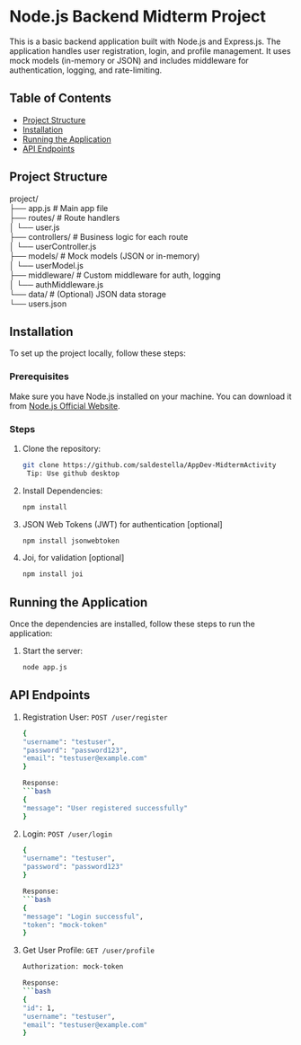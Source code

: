 # Node.js Backend Midterm Project

This is a basic backend application built with Node.js and Express.js. The application handles user registration, login, and profile management. It uses mock models (in-memory or JSON) and includes middleware for authentication, logging, and rate-limiting.

## Table of Contents
- [Project Structure](#project-structure)
- [Installation](#installation)
- [Running the Application](#running-the-application)
- [API Endpoints](#api-endpoints)

## Project Structure

project/<br>
├── app.js                    # Main app file <br>
├── routes/                   # Route handlers<br>
│   └── user.js<br>
├── controllers/              # Business logic for each route<br>
│   └── userController.js<br>
├── models/                   # Mock models (JSON or in-memory)<br>
│   └── userModel.js<br>
├── middleware/               # Custom middleware for auth, logging<br>
│   └── authMiddleware.js<br>
└── data/                     # (Optional) JSON data storage<br>
    └── users.json

## Installation

To set up the project locally, follow these steps:

### Prerequisites
Make sure you have Node.js installed on your machine. You can download it from [Node.js Official Website](https://nodejs.org/).

### Steps

1. Clone the repository:
   ```bash
   git clone https://github.com/saldestella/AppDev-MidtermActivity
    Tip: Use github desktop

2. Install Dependencies:
    ```bash
    npm install

3.  JSON Web Tokens (JWT) for authentication [optional]
    ```bash
    npm install jsonwebtoken

4. Joi, for validation [optional]
    ```bash
    npm install joi

## Running the Application
Once the dependencies are installed, follow these steps to run the application:

1. Start the server:
    ```bash
    node app.js

## API Endpoints

1. Registration User: `POST /user/register`
    ```bash
    {
    "username": "testuser",
    "password": "password123",
    "email": "testuser@example.com"
    }

    Response:
    ```bash
    {
    "message": "User registered successfully"
    }


2. Login: `POST /user/login`
    ```bash
    {
    "username": "testuser",
    "password": "password123"
    }
    
    Response:
    ```bash
    {
    "message": "Login successful",
    "token": "mock-token"
    }


3. Get User Profile: `GET /user/profile`
    ```bash
    Authorization: mock-token

    Response:
    ```bash
    {
    "id": 1,
    "username": "testuser",
    "email": "testuser@example.com"
    }



